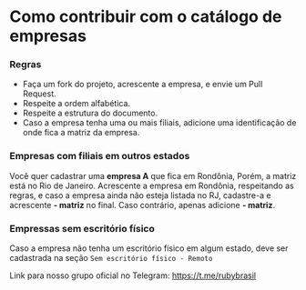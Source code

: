 # Como contribuir com o catálogo de empresas

### Regras

* Faça um fork do projeto, acrescente a empresa, e envie um Pull Request.
* Respeite a ordem alfabética.
* Respeite a estrutura do documento.
* Caso a empresa tenha uma ou mais filiais, adicione uma identificação de onde fica a matriz da empresa.

### Empresas com filiais em outros estados

Você quer cadastrar uma **empresa A** que fica em Rondônia, Porém, a matriz está no Rio de Janeiro. Acrescente a empresa em Rondônia, respeitando as regras, e caso a empresa ainda não esteja listada no RJ, cadastre-a e acrescente **- matriz** no final. Caso contrário, apenas adicione **- matriz**.

### Empressas sem escritório físico

Caso a empresa não tenha um escritório físico em algum estado, deve ser cadastrada na seção `Sem escritório físico - Remoto`

Link para nosso grupo oficial no Telegram: https://t.me/rubybrasil
